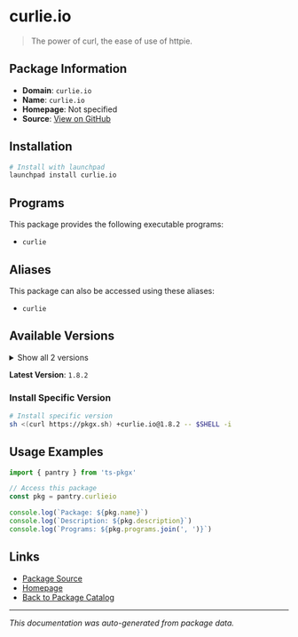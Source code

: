 # curlie.io

> The power of curl, the ease of use of httpie.

## Package Information

- **Domain**: `curlie.io`
- **Name**: `curlie.io`
- **Homepage**: Not specified
- **Source**: [View on GitHub](https://github.com/pkgxdev/pantry/tree/main/projects/curlie.io/package.yml)

## Installation

```bash
# Install with launchpad
launchpad install curlie.io
```

## Programs

This package provides the following executable programs:

- `curlie`

## Aliases

This package can also be accessed using these aliases:

- `curlie`

## Available Versions

<details>
<summary>Show all 2 versions</summary>

- `1.8.2`, `1.7.2`

</details>

**Latest Version**: `1.8.2`

### Install Specific Version

```bash
# Install specific version
sh <(curl https://pkgx.sh) +curlie.io@1.8.2 -- $SHELL -i
```

## Usage Examples

```typescript
import { pantry } from 'ts-pkgx'

// Access this package
const pkg = pantry.curlieio

console.log(`Package: ${pkg.name}`)
console.log(`Description: ${pkg.description}`)
console.log(`Programs: ${pkg.programs.join(', ')}`)
```

## Links

- [Package Source](https://github.com/pkgxdev/pantry/tree/main/projects/curlie.io/package.yml)
- [Homepage](#)
- [Back to Package Catalog](../package-catalog.md)

---

*This documentation was auto-generated from package data.*
